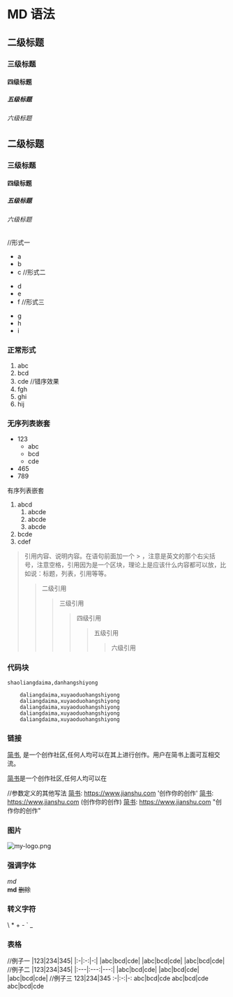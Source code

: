 # MD 语法

## 二级标题

### 三级标题

#### 四级标题

##### 五级标题

###### 六级标题

## 二级标题

### 三级标题

#### 四级标题

##### 五级标题

###### 六级标题

//形式一

- a
- b
- c
  //形式二

* d
* e
* f
  //形式三

- g
- h
- i

### 正常形式

1. abc
2. bcd
3. cde
   //错序效果
4. fgh
5. ghi
6. hij

### 无序列表嵌套

- 123
  - abc
  - bcd
  - cde
- 465
- 789

有序列表嵌套

1. abcd
   1. abcde
   2. abcde
   3. abcde
2. bcde
3. cdef

> 引用内容、说明内容。在语句前面加一个 > ，注意是英文的那个右尖括号，注意空格，引用因为是一个区块，理论上是应该什么内容都可以放，比如说：标题，列表，引用等等。
>
> > 二级引用
> >
> > > 三级引用
> > >
> > > > 四级引用
> > > >
> > > > > 五级引用
> > > > >
> > > > > > 六级引用

### 代码块

`shaoliangdaima,danhangshiyong`

```
    daliangdaima,xuyaoduohangshiyong
    daliangdaima,xuyaoduohangshiyong
    daliangdaima,xuyaoduohangshiyong
    daliangdaima,xuyaoduohangshiyong
    daliangdaima,xuyaoduohangshiyong
```

### 链接

[简书](https://www.jianshu.com '创作你的创作'),
是一个创作社区,任何人均可以在其上进行创作。用户在简书上面可互相交流。

[简书]: https://www.jianshu.com '创作你的创作'

[简书]是一个创作社区,任何人均可以在

//参数定义的其他写法
[简书]: https://www.jianshu.com '创作你的创作'
[简书]: https://www.jianshu.com (创作你的创作)
[简书]: <https://www.jianshu.com> "创作你的创作"

### 图片

![my-logo.png](https://upload-images.jianshu.io/upload_images/13623636-6d878e3d3ef63825.png?imageMogr2/auto-orient/strip%7CimageView2/2/w/1240 'my-logo')

### 强调字体

_md_  
**md**
~~删除~~

### 转义字符

\\ \*
\+
\-
\`
\_

### 表格

//例子一
|123|234|345|
|:-|:-:|-:|
|abc|bcd|cde|
|abc|bcd|cde|
|abc|bcd|cde|
//例子二
|123|234|345|
|:---|:---:|---:|
|abc|bcd|cde|
|abc|bcd|cde|
|abc|bcd|cde|
//例子三
123|234|345
:-|:-:|-:
abc|bcd|cde
abc|bcd|cde
abc|bcd|cde
